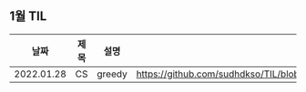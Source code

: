 ## 1월 TIL

| 날짜       | 제목 | 설명   | 링크                                                                     |
| ---------- | ---- | ------ | ------------------------------------------------------------------------ |
| 2022.01.28 | CS   | greedy | https://github.com/sudhdkso/TIL/blob/main/CS/greedy/programmers_42885.md |
